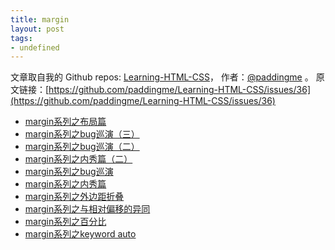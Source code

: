 ```yaml
---
title: margin
layout: post
tags:
- undefined
---
```



 文章取自我的 Github  repos: [Learning-HTML-CSS](https://github.com/paddingme/Learning-HTML-CSS)， 作者：[@paddingme](http://padding.me/about.html) 。
  原文链接：[https://github.com/paddingme/Learning-HTML-CSS/issues/36](https://github.com/paddingme/Learning-HTML-CSS/issues/36)

- [margin系列之布局篇](http://blog.doyoe.com/2013/12/31/css/margin%E7%B3%BB%E5%88%97%E4%B9%8B%E5%B8%83%E5%B1%80%E7%AF%87/)
- [margin系列之bug巡演（三）](http://blog.doyoe.com/2013/12/20/css/margin%E7%B3%BB%E5%88%97%E4%B9%8Bbug%E5%B7%A1%E6%BC%94%EF%BC%88%E4%B8%89%EF%BC%89/)
- [margin系列之bug巡演（二）](http://blog.doyoe.com/2013/12/17/css/margin%E7%B3%BB%E5%88%97%E4%B9%8Bbug%E5%B7%A1%E6%BC%94%EF%BC%88%E4%BA%8C%EF%BC%89/)
- [margin系列之内秀篇（二）](http://blog.doyoe.com/2013/12/14/css/margin%E7%B3%BB%E5%88%97%E4%B9%8B%E5%86%85%E7%A7%80%E7%AF%87%EF%BC%88%E4%BA%8C%EF%BC%89/)
- [margin系列之bug巡演](http://blog.doyoe.com/2013/12/10/css/margin%E7%B3%BB%E5%88%97%E4%B9%8Bbug%E5%B7%A1%E6%BC%94/)
- [margin系列之内秀篇](http://blog.doyoe.com/2013/12/06/css/margin%E7%B3%BB%E5%88%97%E4%B9%8B%E5%86%85%E7%A7%80%E7%AF%87/)
- [margin系列之外边距折叠](http://blog.doyoe.com/2013/12/04/css/margin%E7%B3%BB%E5%88%97%E4%B9%8B%E5%A4%96%E8%BE%B9%E8%B7%9D%E6%8A%98%E5%8F%A0/)
- [margin系列之与相对偏移的异同](http://blog.doyoe.com/2013/12/02/css/margin%E7%B3%BB%E5%88%97%E4%B9%8B%E4%B8%8E%E7%9B%B8%E5%AF%B9%E5%81%8F%E7%A7%BB%E7%9A%84%E5%BC%82%E5%90%8C/)
- [margin系列之百分比](http://blog.doyoe.com/2013/11/30/css/margin%E7%B3%BB%E5%88%97%E4%B9%8B%E7%99%BE%E5%88%86%E6%AF%94/)
- [margin系列之keyword auto](http://blog.doyoe.com/2013/11/29/css/margin%E7%B3%BB%E5%88%97%E4%B9%8Bkeyword%20auto/)